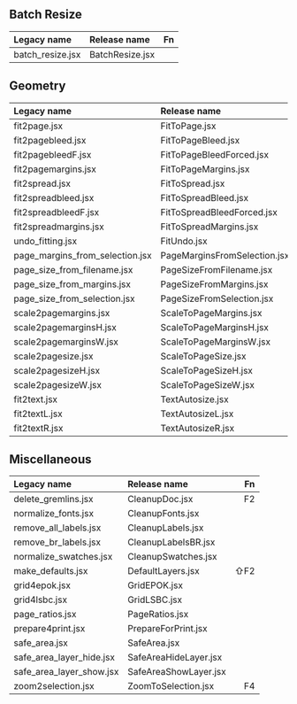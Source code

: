 ## Batch Resize
Legacy name                     | Release name                 | Fn
:---                            | :---                         | ---:
batch_resize.jsx                | BatchResize.jsx              | 

## Geometry
Legacy name                     | Release name                 | Fn
:---                            | :---                         | ---:
fit2page.jsx                    | FitToPage.jsx                | F11
fit2pagebleed.jsx               | FitToPageBleed.jsx           | ⇧F11
fit2pagebleedF.jsx              | FitToPageBleedForced.jsx     | ⇧⌘F11
fit2pagemargins.jsx             | FitToPageMargins.jsx         | ⌥F11
fit2spread.jsx                  | FitToSpread.jsx              | F12
fit2spreadbleed.jsx             | FitToSpreadBleed.jsx         | ⇧F12
fit2spreadbleedF.jsx            | FitToSpreadBleedForced.jsx   | ⇧⌘F12
fit2spreadmargins.jsx           | FitToSpreadMargins.jsx       | ⌥F12
undo_fitting.jsx                | FitUndo.jsx                  | 
page_margins_from_selection.jsx | PageMarginsFromSelection.jsx | 
page_size_from_filename.jsx     | PageSizeFromFilename.jsx     | 
page_size_from_margins.jsx      | PageSizeFromMargins.jsx      | 
page_size_from_selection.jsx    | PageSizeFromSelection.jsx    | 
scale2pagemargins.jsx           | ScaleToPageMargins.jsx       | ⌥F5
scale2pagemarginsH.jsx          | ScaleToPageMarginsH.jsx      | 
scale2pagemarginsW.jsx          | ScaleToPageMarginsW.jsx      | ⌥⇧F5
scale2pagesize.jsx              | ScaleToPageSize.jsx          | F5
scale2pagesizeH.jsx             | ScaleToPageSizeH.jsx         | 
scale2pagesizeW.jsx             | ScaleToPageSizeW.jsx         | 
fit2text.jsx                    | TextAutosize.jsx             | F6
fit2textL.jsx                   | TextAutosizeL.jsx            | ⇧F6
fit2textR.jsx                   | TextAutosizeR.jsx            | ⌘F6

## Miscellaneous
Legacy name                     | Release name                 | Fn
:---                            | :---                         | ---:
delete_gremlins.jsx             | CleanupDoc.jsx               | F2
normalize_fonts.jsx             | CleanupFonts.jsx             | 
remove_all_labels.jsx           | CleanupLabels.jsx            | 
remove_br_labels.jsx            | CleanupLabelsBR.jsx          | 
normalize_swatches.jsx          | CleanupSwatches.jsx          | 
make_defaults.jsx               | DefaultLayers.jsx            | ⇧F2
grid4epok.jsx                   | GridEPOK.jsx                 | 
grid4lsbc.jsx                   | GridLSBC.jsx                 | 
page_ratios.jsx                 | PageRatios.jsx               | 
prepare4print.jsx               | PrepareForPrint.jsx          | 
safe_area.jsx                   | SafeArea.jsx                 | 
safe_area_layer_hide.jsx        | SafeAreaHideLayer.jsx        | 
safe_area_layer_show.jsx        | SafeAreaShowLayer.jsx        | 
zoom2selection.jsx              | ZoomToSelection.jsx          | F4

<!-- ⌃⌥⇧⌘ -->